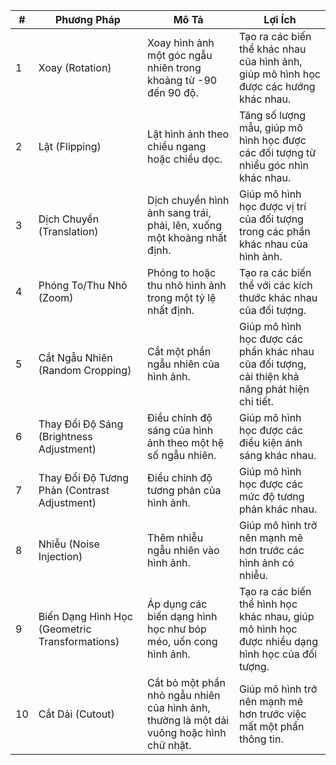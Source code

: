

| #   | Phương Pháp              | Mô Tả                                                                                          | Lợi Ích                                                                                     |
|-----|--------------------------|------------------------------------------------------------------------------------------------|---------------------------------------------------------------------------------------------|
| 1   | Xoay (Rotation)          | Xoay hình ảnh một góc ngẫu nhiên trong khoảng từ -90 đến 90 độ.                                | Tạo ra các biến thể khác nhau của hình ảnh, giúp mô hình học được các hướng khác nhau.     |
| 2   | Lật (Flipping)           | Lật hình ảnh theo chiều ngang hoặc chiều dọc.                                                  | Tăng số lượng mẫu, giúp mô hình học được các đối tượng từ nhiều góc nhìn khác nhau.         |
| 3   | Dịch Chuyển (Translation)| Dịch chuyển hình ảnh sang trái, phải, lên, xuống một khoảng nhất định.                        | Giúp mô hình học được vị trí của đối tượng trong các phần khác nhau của hình ảnh.          |
| 4   | Phóng To/Thu Nhỏ (Zoom)  | Phóng to hoặc thu nhỏ hình ảnh trong một tỷ lệ nhất định.                                      | Tạo ra các biến thể với các kích thước khác nhau của đối tượng.                            |
| 5   | Cắt Ngẫu Nhiên (Random Cropping) | Cắt một phần ngẫu nhiên của hình ảnh.                                                        | Giúp mô hình học được các phần khác nhau của đối tượng, cải thiện khả năng phát hiện chi tiết. |
| 6   | Thay Đổi Độ Sáng (Brightness Adjustment) | Điều chỉnh độ sáng của hình ảnh theo một hệ số ngẫu nhiên.                                  | Giúp mô hình học được các điều kiện ánh sáng khác nhau.                                    |
| 7   | Thay Đổi Độ Tương Phản (Contrast Adjustment) | Điều chỉnh độ tương phản của hình ảnh.                                                       | Giúp mô hình học được các mức độ tương phản khác nhau.                                     |
| 8   | Nhiễu (Noise Injection)  | Thêm nhiễu ngẫu nhiên vào hình ảnh.                                                            | Giúp mô hình trở nên mạnh mẽ hơn trước các hình ảnh có nhiễu.                              |
| 9   | Biến Dạng Hình Học (Geometric Transformations) | Áp dụng các biến dạng hình học như bóp méo, uốn cong hình ảnh.                               | Tạo ra các biến thể hình học khác nhau, giúp mô hình học được nhiều dạng hình học của đối tượng. |
| 10  | Cắt Dải (Cutout)         | Cắt bỏ một phần nhỏ ngẫu nhiên của hình ảnh, thường là một dải vuông hoặc hình chữ nhật.       | Giúp mô hình trở nên mạnh mẽ hơn trước việc mất một phần thông tin.                        |